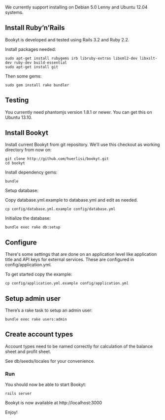 We currently support installing on Debian 5.0 Lenny and Ubuntu 12.04
systems.

Install Ruby’n’Rails
--------------------

Bookyt is developed and tested using Rails 3.2 and Ruby 2.2.

Install packages needed:

    sudo apt-get install rubygems irb libruby-extras libxml2-dev libxslt-dev ruby-dev build-essential
    sudo apt-get install git

Then some gems:

    sudo gem install rake bundler

Testing
-------

You currently need phantomjs version 1.8.1 or newer. You can get this on
Ubuntu 13.10.

Install Bookyt
--------------

Install current Bookyt from git repository. We’ll use this checkout as
working directory from now on:

    git clone http://github.com/huerlisi/bookyt.git
    cd bookyt

Install dependency gems:

    bundle

Setup database:

Copy database.yml.example to database.yml and edit as needed.

    cp config/database.yml.example config/database.yml

Initialize the database:

    bundle exec rake db:setup

Configure
---------

There's some settings that are done on an application level like application title and API
keys for external services. These are configured in config/application.yml.

To get started copy the example:

    cp config/application.yml.example config/application.yml

Setup admin user
----------------

There’s a rake task to setup an admin user:

    bundle exec rake users:admin

Create account types
--------------------

Account types need to be named correctly for calculation of the balance
sheet and profit sheet.

See db/seeds/locales for your convenience.

### Run

You should now be able to start Bookyt:

    rails server

Bookyt is now available at http://localhost:3000

Enjoy!
